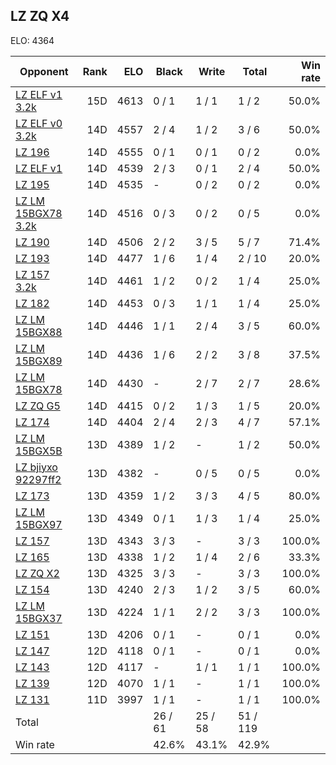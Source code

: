 ## LZ ZQ X4 ##

ELO: 4364

Opponent | Rank | ELO | Black | Write | Total | Win rate
---------|-----:|----:|-------|-------|-------|-------:
[LZ ELF v1 3.2k](LZ%20ELF%20v1%203.2k.md) | 15D | 4613 | 0 / 1 | 1 / 1 | 1 / 2 | 50.0%
[LZ ELF v0 3.2k](LZ%20ELF%20v0%203.2k.md) | 14D | 4557 | 2 / 4 | 1 / 2 | 3 / 6 | 50.0%
[LZ 196](LZ%20196.md) | 14D | 4555 | 0 / 1 | 0 / 1 | 0 / 2 | 0.0%
[LZ ELF v1](LZ%20ELF%20v1.md) | 14D | 4539 | 2 / 3 | 0 / 1 | 2 / 4 | 50.0%
[LZ 195](LZ%20195.md) | 14D | 4535 | - | 0 / 2 | 0 / 2 | 0.0%
[LZ LM 15BGX78 3.2k](LZ%20LM%2015BGX78%203.2k.md) | 14D | 4516 | 0 / 3 | 0 / 2 | 0 / 5 | 0.0%
[LZ 190](LZ%20190.md) | 14D | 4506 | 2 / 2 | 3 / 5 | 5 / 7 | 71.4%
[LZ 193](LZ%20193.md) | 14D | 4477 | 1 / 6 | 1 / 4 | 2 / 10 | 20.0%
[LZ 157 3.2k](LZ%20157%203.2k.md) | 14D | 4461 | 1 / 2 | 0 / 2 | 1 / 4 | 25.0%
[LZ 182](LZ%20182.md) | 14D | 4453 | 0 / 3 | 1 / 1 | 1 / 4 | 25.0%
[LZ LM 15BGX88](LZ%20LM%2015BGX88.md) | 14D | 4446 | 1 / 1 | 2 / 4 | 3 / 5 | 60.0%
[LZ LM 15BGX89](LZ%20LM%2015BGX89.md) | 14D | 4436 | 1 / 6 | 2 / 2 | 3 / 8 | 37.5%
[LZ LM 15BGX78](LZ%20LM%2015BGX78.md) | 14D | 4430 | - | 2 / 7 | 2 / 7 | 28.6%
[LZ ZQ G5](LZ%20ZQ%20G5.md) | 14D | 4415 | 0 / 2 | 1 / 3 | 1 / 5 | 20.0%
[LZ 174](LZ%20174.md) | 14D | 4404 | 2 / 4 | 2 / 3 | 4 / 7 | 57.1%
[LZ LM 15BGX5B](LZ%20LM%2015BGX5B.md) | 13D | 4389 | 1 / 2 | - | 1 / 2 | 50.0%
[LZ bjiyxo 92297ff2](LZ%20bjiyxo%2092297ff2.md) | 13D | 4382 | - | 0 / 5 | 0 / 5 | 0.0%
[LZ 173](LZ%20173.md) | 13D | 4359 | 1 / 2 | 3 / 3 | 4 / 5 | 80.0%
[LZ LM 15BGX97](LZ%20LM%2015BGX97.md) | 13D | 4349 | 0 / 1 | 1 / 3 | 1 / 4 | 25.0%
[LZ 157](LZ%20157.md) | 13D | 4343 | 3 / 3 | - | 3 / 3 | 100.0%
[LZ 165](LZ%20165.md) | 13D | 4338 | 1 / 2 | 1 / 4 | 2 / 6 | 33.3%
[LZ ZQ X2](LZ%20ZQ%20X2.md) | 13D | 4325 | 3 / 3 | - | 3 / 3 | 100.0%
[LZ 154](LZ%20154.md) | 13D | 4240 | 2 / 3 | 1 / 2 | 3 / 5 | 60.0%
[LZ LM 15BGX37](LZ%20LM%2015BGX37.md) | 13D | 4224 | 1 / 1 | 2 / 2 | 3 / 3 | 100.0%
[LZ 151](LZ%20151.md) | 13D | 4206 | 0 / 1 | - | 0 / 1 | 0.0%
[LZ 147](LZ%20147.md) | 12D | 4118 | 0 / 1 | - | 0 / 1 | 0.0%
[LZ 143](LZ%20143.md) | 12D | 4117 | - | 1 / 1 | 1 / 1 | 100.0%
[LZ 139](LZ%20139.md) | 12D | 4070 | 1 / 1 | - | 1 / 1 | 100.0%
[LZ 131](LZ%20131.md) | 11D | 3997 | 1 / 1 | - | 1 / 1 | 100.0%
Total | | | 26 / 61 | 25 / 58 | 51 / 119 | 
Win rate| | | 42.6% | 43.1% | 42.9% | 
